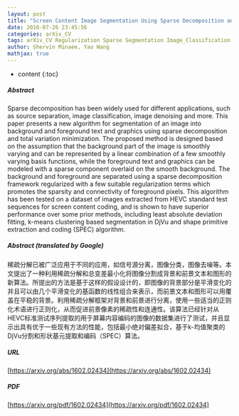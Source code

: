 ```yaml
---
layout: post
title: "Screen Content Image Segmentation Using Sparse Decomposition and Total Variation Minimization"
date: 2016-07-26 23:45:56
categories: arXiv_CV
tags: arXiv_CV Regularization Sparse Segmentation Image_Classification Classification
author: Shervin Minaee, Yao Wang
mathjax: true
---
```


* content
{:toc}

##### Abstract
Sparse decomposition has been widely used for different applications, such as source separation, image classification, image denoising and more. This paper presents a new algorithm for segmentation of an image into background and foreground text and graphics using sparse decomposition and total variation minimization. The proposed method is designed based on the assumption that the background part of the image is smoothly varying and can be represented by a linear combination of a few smoothly varying basis functions, while the foreground text and graphics can be modeled with a sparse component overlaid on the smooth background. The background and foreground are separated using a sparse decomposition framework regularized with a few suitable regularization terms which promotes the sparsity and connectivity of foreground pixels. This algorithm has been tested on a dataset of images extracted from HEVC standard test sequences for screen content coding, and is shown to have superior performance over some prior methods, including least absolute deviation fitting, k-means clustering based segmentation in DjVu and shape primitive extraction and coding (SPEC) algorithm.

##### Abstract (translated by Google)
稀疏分解已被广泛应用于不同的应用，如信号源分离，图像分类，图像去噪等。本文提出了一种利用稀疏分解和总变差最小化将图像分割成背景和前景文本和图形的新算法。所提出的方法是基于这样的假设设计的，即图像的背景部分是平滑变化的并且可以由几个平滑变化的基函数的线性组合来表示，而前景文本和图形可以用覆盖在平稳的背景。利用稀疏分解框架对背景和前景进行分离，使用一些适当的正则化术语进行正则化，从而促进前景像素的稀疏性和连通性。该算法已经针对从HEVC标准测试序列提取的用于屏幕内容编码的图像的数据集进行了测试，并且显示出具有优于一些现有方法的性能，包括最小绝对偏差拟合，基于k-均值聚类的DjVu分割和形状基元提取和编码（SPEC）算法。

##### URL
[https://arxiv.org/abs/1602.02434](https://arxiv.org/abs/1602.02434)

##### PDF
[https://arxiv.org/pdf/1602.02434](https://arxiv.org/pdf/1602.02434)

